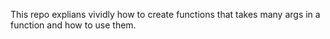 This repo explians vividly how to create functions that takes many args in a function and how to use them.
